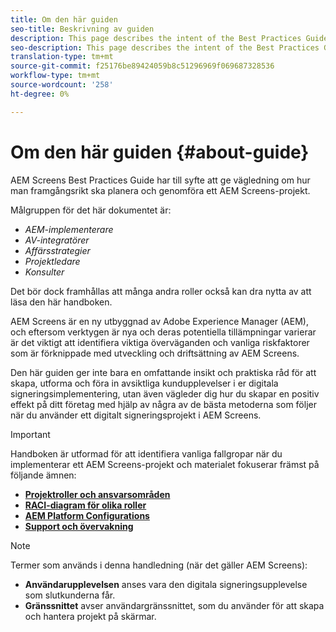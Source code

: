 ```yaml
---
title: Om den här guiden
seo-title: Beskrivning av guiden
description: This page describes the intent of the Best Practices Guide
seo-description: This page describes the intent of the Best Practices Guide
translation-type: tm+mt
source-git-commit: f25176be89424059b8c51296969f069687328536
workflow-type: tm+mt
source-wordcount: '258'
ht-degree: 0%

---
```



# Om den här guiden {#about-guide}

AEM Screens Best Practices Guide har till syfte att ge vägledning om hur man framgångsrikt ska planera och genomföra ett AEM Screens-projekt.

Målgruppen för det här dokumentet är:

* *AEM-implementerare*
* *AV-integratörer*
* *Affärsstrategier*
* *Projektledare*
* *Konsulter*

Det bör dock framhållas att många andra roller också kan dra nytta av att läsa den här handboken.

AEM Screens är en ny utbyggnad av Adobe Experience Manager (AEM), och eftersom verktygen är nya och deras potentiella tillämpningar varierar är det viktigt att identifiera viktiga överväganden och vanliga riskfaktorer som är förknippade med utveckling och driftsättning av AEM Screens.

Den här guiden ger inte bara en omfattande insikt och praktiska råd för att skapa, utforma och föra in avsiktliga kundupplevelser i er digitala signeringsimplementering, utan även vägleder dig hur du skapar en positiv effekt på ditt företag med hjälp av några av de bästa metoderna som följer när du använder ett digitalt signeringsprojekt i AEM Screens.

>[!IMPORTANT]
>
> Handboken är utformad för att identifiera vanliga fallgropar när du implementerar ett AEM Screens-projekt och materialet fokuserar främst på följande ämnen:
>
> * **[Projektroller och ansvarsområden](roles-responsibilities.md)**
> * **[RACI-diagram för olika roller](roles-responsibilities.md#raci-chart)**
> * **[AEM Platform Configurations](aem-platform-configurations.md)**
> * **[Support och övervakning](support-monitoring.md)**


>[!NOTE]
>
> Termer som används i denna handledning (när det gäller AEM Screens):
>
> * **Användarupplevelsen** anses vara den digitala signeringsupplevelse som slutkunderna får.
> * **Gränssnittet** avser användargränssnittet, som du använder för att skapa och hantera projekt på skärmar.

